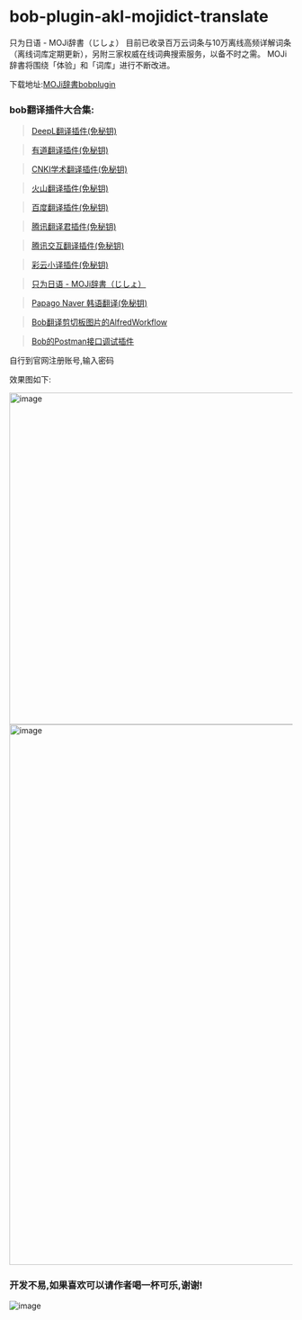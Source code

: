 # bob-plugin-akl-mojidict-translate
只为日语 - MOJi辞書（じしょ）   目前已收录百万云词条与10万离线高频详解词条（离线词库定期更新），另附三家权威在线词典搜索服务，以备不时之需。 MOJi辞書将围绕「体验」和「词库」进行不断改进。

下载地址:[MOJi辞書bobplugin](https://github.com/akl7777777/bob-plugin-akl-mojidict-translate/releases/download/v_0.0.3/bob-plugin-akl-mojidict-translate_v0.0.3.bobplugin)

### bob翻译插件大合集:


>[DeepL翻译插件(免秘钥)](https://github.com/akl7777777/bob-plugin-akl-deepl-free-translate)

>[有道翻译插件(免秘钥)](https://github.com/akl7777777/bob-plugin-akl-youdao-free-translate)

>[CNKI学术翻译插件(免秘钥)](https://github.com/akl7777777/bob-plugin-akl-cnki-free-translate)

>[火山翻译插件(免秘钥)](https://github.com/akl7777777/bob-plugin-akl-volcengine-free-translate)

>[百度翻译插件(免秘钥)](https://github.com/akl7777777/bob-plugin-akl-baidu-free-translate)

>[腾讯翻译君插件(免秘钥)](https://github.com/akl7777777/bob-plugin-akl-tencent-free-translate)

>[腾讯交互翻译插件(免秘钥)](https://github.com/akl7777777/bob-plugin-akl-transmart-free-translate)

>[彩云小译插件(免秘钥)](https://github.com/akl7777777/bob-plugin-akl-caiyunxiaoyi-free-translate)

>[只为日语 - MOJi辞書（じしょ）](https://github.com/akl7777777/bob-plugin-akl-mojidict-translate)

>[Papago Naver 韩语翻译(免秘钥)](https://github.com/akl7777777/bob-plugin-akl-papago-free-translate)

>[Bob翻译剪切板图片的AlfredWorkflow](https://github.com/akl7777777/BobTranslateClipboard)

>[Bob的Postman接口调试插件](https://github.com/akl7777777/bob-plugin-akl-postman)

自行到官网注册账号,输入密码

效果图如下:


<img width="590" alt="image" src="https://user-images.githubusercontent.com/84266551/220243634-a8234249-36dd-46e6-b42c-f7339532fbec.png">


<img width="961" alt="image" src="https://user-images.githubusercontent.com/84266551/220244377-b8a4a694-6e77-4d77-8d3f-27c300dfc215.png">



### 开发不易,如果喜欢可以请作者喝一杯可乐,谢谢!




![image](https://user-images.githubusercontent.com/84266551/219829283-3ed1798e-aeed-4174-bbcb-f93bf3008817.png)
